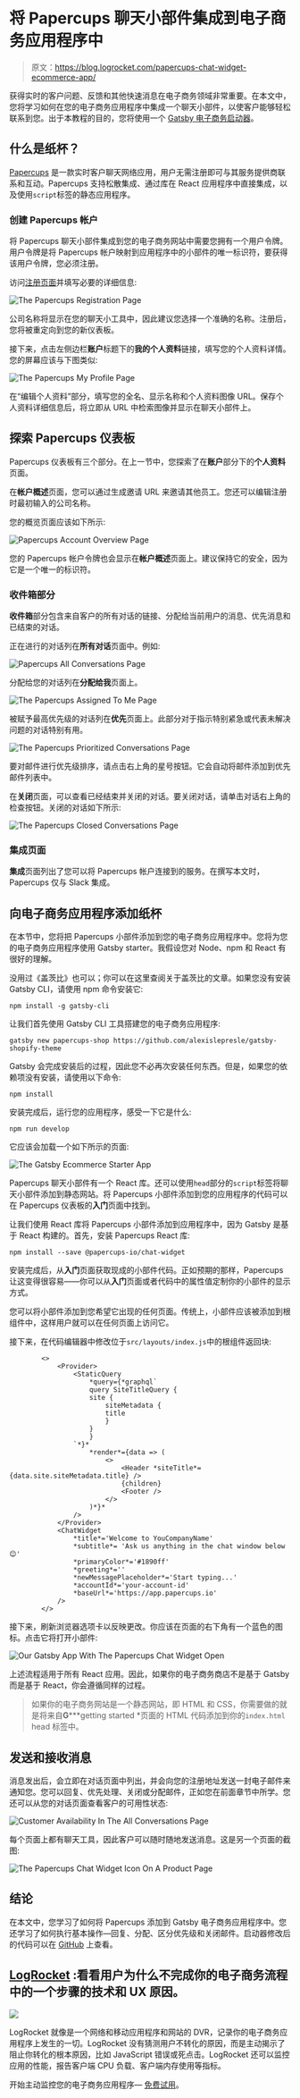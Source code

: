 # 将 Papercups 聊天小部件集成到电子商务应用程序中

> 原文：<https://blog.logrocket.com/papercups-chat-widget-ecommerce-app/>

获得实时的客户问题、反馈和其他快速消息在电子商务领域非常重要。在本文中，您将学习如何在您的电子商务应用程序中集成一个聊天小部件，以使客户能够轻松联系到您。出于本教程的目的，您将使用一个 [Gatsby 电子商务启动器](https://github.com/alexislepresle/gatsby-shopify-theme)。

## 什么是纸杯？

[Papercups](https://papercups.io) 是一款实时客户聊天网络应用，用户无需注册即可与其服务提供商联系和互动。Papercups 支持松散集成、通过库在 React 应用程序中直接集成，以及使用`script`标签的静态应用程序。

### 创建 Papercups 帐户

将 Papercups 聊天小部件集成到您的电子商务网站中需要您拥有一个用户令牌。用户令牌是将 Papercups 帐户映射到应用程序中的小部件的唯一标识符，要获得该用户令牌，您必须注册。

访问[注册页面](https://app.papercups.io/register)并填写必要的详细信息:

![The Papercups Registration Page](img/b62914cfcf118d014b6408acb1753815.png)

公司名称将显示在您的聊天小工具中，因此建议您选择一个准确的名称。注册后，您将被重定向到您的新仪表板。

接下来，点击左侧边栏**账户**标题下的**我的个人资料**链接，填写您的个人资料详情。您的屏幕应该与下图类似:

![The Papercups My Profile Page](img/0983192d902f0ebc09462d6920cce3d7.png)

在“编辑个人资料”部分，填写您的全名、显示名称和个人资料图像 URL。保存个人资料详细信息后，将立即从 URL 中检索图像并显示在聊天小部件上。

## 探索 Papercups 仪表板

Papercups 仪表板有三个部分。在上一节中，您探索了在**账户**部分下的**个人资料**页面。

在**帐户概述**页面，您可以通过生成邀请 URL 来邀请其他员工。您还可以编辑注册时最初输入的公司名称。

您的概览页面应该如下所示:

![Papercups Account Overview Page](img/ab6a185b70df371e8ba697218bec8e2d.png)

您的 Papercups 帐户令牌也会显示在**帐户概述**页面上。建议保持它的安全，因为它是一个唯一的标识符。

### 收件箱部分

**收件箱**部分包含来自客户的所有对话的链接、分配给当前用户的消息、优先消息和已结束的对话。

正在进行的对话列在**所有对话**页面中。例如:

![Papercups All Conversations Page](img/9df5ac99a8d9ce81ba1c3b7284baa207.png)

分配给您的对话列在**分配给我**页面上。

![The Papercups Assigned To Me Page](img/e6d25cf8e9af6d37d648e658da619638.png)

被赋予最高优先级的对话列在**优先**页面上。此部分对于指示特别紧急或代表未解决问题的对话特别有用。

![The Papercups Prioritized Conversations Page](img/14705735248003fa5aafdd01a591ad44.png)

要对邮件进行优先级排序，请点击右上角的星号按钮。它会自动将邮件添加到优先邮件列表中。

在**关闭**页面，可以查看已经结束并关闭的对话。要关闭对话，请单击对话右上角的检查按钮。关闭的对话如下所示:

![The Papercups Closed Conversations Page](img/3546afdae9423164c549deb2a97d5a8b.png)

### 集成页面

**集成**页面列出了您可以将 Papercups 帐户连接到的服务。在撰写本文时，Papercups 仅与 Slack 集成。

## 向电子商务应用程序添加纸杯

在本节中，您将把 Papercups 小部件添加到您的电子商务应用程序中。您将为您的电子商务应用程序使用 Gatsby starter。我假设您对 Node、npm 和 React 有很好的理解。

没用过《盖茨比》也可以；你可以在这里查阅关于盖茨比的文章。如果您没有安装 Gatsby CLI，请使用 npm 命令安装它:

```
npm install -g gatsby-cli
```

让我们首先使用 Gatsby CLI 工具搭建您的电子商务应用程序:

```
gatsby new papercups-shop https://github.com/alexislepresle/gatsby-shopify-theme
```

Gatsby 会完成安装后的过程，因此您不必再次安装任何东西。但是，如果您的依赖项没有安装，请使用以下命令:

```
npm install
```

安装完成后，运行您的应用程序，感受一下它是什么:

```
npm run develop
```

它应该会加载一个如下所示的页面:

![The Gatsby Ecommerce Starter App](img/383ff87994ca307215d1af954650f3de.png)

Papercups 聊天小部件有一个 React 库。还可以使用`head`部分的`script`标签将聊天小部件添加到静态网站。将 Papercups 小部件添加到您的应用程序的代码可以在 Papercups 仪表板的**入门**页面中找到。

让我们使用 React 库将 Papercups 小部件添加到应用程序中，因为 Gatsby 是基于 React 构建的。首先，安装 Papercups React 库:

```
npm install --save @papercups-io/chat-widget
```

安装完成后，从**入门**页面获取现成的小部件代码。正如预期的那样，Papercups 让这变得很容易——你可以从**入门**页面或者代码中的属性值定制你的小部件的显示方式。

您可以将小部件添加到您希望它出现的任何页面。传统上，小部件应该被添加到根组件中，这样用户就可以在任何页面上访问它。

接下来，在代码编辑器中修改位于`src/layouts/index.js`中的根组件返回块:

```
        <>
            <Provider>
                <StaticQuery
                    *query={*graphql`
                    query SiteTitleQuery {
                    site {
                        siteMetadata {
                        title
                        }
                    }
                    }
                `*}*
                    *render*={data => (
                        <>
                            <Header *siteTitle*={data.site.siteMetadata.title} />
                            {children}
                            <Footer />
                        </>
                    )*}*
                />
            </Provider>
            <ChatWidget
                *title*='Welcome to YouCompanyName'
                *subtitle*= 'Ask us anything in the chat window below 😊'
                *primaryColor*='#1890ff'
                *greeting*=''
                *newMessagePlaceholder*='Start typing...'
                *accountId*='your-account-id'
                *baseUrl*='https://app.papercups.io'
            />
        </>
```

接下来，刷新浏览器选项卡以反映更改。你应该在页面的右下角有一个蓝色的图标。点击它将打开小部件:

![Our Gatsby App With The Papercups Chat Widget Open](img/0fa8a2cde5bcd2aa841b20711faec69e.png)

上述流程适用于所有 React 应用。因此，如果你的电子商务商店不是基于 Gatsby 而是基于 React，你会遵循同样的过程。

> 如果你的电子商务网站是一个静态网站，即 HTML 和 CSS，你需要做的就是将来自**G*****getting started *页面的 HTML 代码添加到你的`index.html` head 标签中。

## 发送和接收消息

消息发出后，会立即在对话页面中列出，并会向您的注册地址发送一封电子邮件来通知您。您可以回复、优先处理、关闭或分配邮件，正如您在前面章节中所学。您还可以从您的对话页面查看客户的可用性状态:

![Customer Availability In The All Conversations Page](img/eb78d2a178058240db4c1dc536d0cdbc.png)

每个页面上都有聊天工具，因此客户可以随时随地发送消息。这是另一个页面的截图:

![The Papercups Chat Widget Icon On A Product Page](img/6722bb0b18fdb3d51dc3d60a8acd5226.png)

## 结论

在本文中，您学习了如何将 Papercups 添加到 Gatsby 电子商务应用程序中。您还学习了如何执行基本操作—回复、分配、区分优先级和关闭邮件。启动器修改后的代码可以在 [GitHub](https://github.com/Youngestdev/papercups-demo/blob/820e35cf0f2f8e7abdeb05aba1af028ac83845d4/src/layouts/index.js) 上查看。

## [LogRocket](https://lp.logrocket.com/blg/ecommerce-signup) :看看用户为什么不完成你的电子商务流程中的一个步骤的技术和 UX 原因。

[![](img/d60d88871d85e76e0dcca90f4bbaf78c.png)](https://lp.logrocket.com/blg/ecommerce-signup)

LogRocket 就像是一个网络和移动应用程序和网站的 DVR，记录你的电子商务应用程序上发生的一切。LogRocket 没有猜测用户不转化的原因，而是主动揭示了阻止你转化的根本原因，比如 JavaScript 错误或死点击。LogRocket 还可以监控应用的性能，报告客户端 CPU 负载、客户端内存使用等指标。

开始主动监控您的电子商务应用程序— [免费试用](https://lp.logrocket.com/blg/ecommerce-signup)。